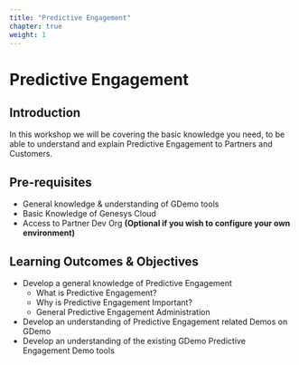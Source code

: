 ```yaml
---
title: "Predictive Engagement"
chapter: true
weight: 1
---
```


# Predictive Engagement

## Introduction
In this workshop we will be covering the basic knowledge you need, to be able to understand and explain Predictive Engagement to Partners and Customers. 

## Pre-requisites

- General knowledge & understanding of GDemo tools
- Basic Knowledge of Genesys Cloud
- Access to Partner Dev Org **(Optional if you wish to configure your own environment)**  

## Learning Outcomes & Objectives
 - Develop a general knowledge of Predictive Engagement
    - What is Predictive Engagement? 
    - Why is Predictive Engagement Important? 
    - General Predictive Engagement Administration
 - Develop an understanding of Predictive Engagement related Demos on GDemo 
 - Develop an understanding of the existing GDemo Predictive Engagement Demo tools


